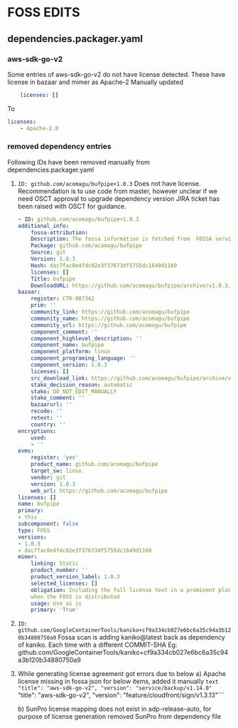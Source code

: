 # FOSS EDITS

## dependencies.packager.yaml

### aws-sdk-go-v2

Some entries of aws-sdk-go-v2 do not have license detected. These have license in bazaar and mimer as Apache-2
Manually updated 

```yaml
    licenses: []
```
   
To

```yaml
licenses:
    - Apache-2.0
```

### removed dependency entries

Following IDs have been removed manually from dependencies.packager.yaml

1. `ID: github.com/acomagu/bufpipe+1.0.3`
   Does not have license. Recommendation is to use code from master, however unclear if we need OSCT approval to upgrade dependency version
   JIRA ticket has been raised with OSCT for guidance.

    ```yaml
    - ID: github.com/acomagu/bufpipe+1.0.3
    additional_info:
        fossa-attribution:
        Description: The fossa information is fetched from  FOSSA service. Don't Edit!
        Package: github.com/acomagu/bufpipe
        Source: git
        Version: 1.0.3
        Hash: dac7fac8e4fdc02e3f37673df5755dc1649d1169
        licenses: []
        Title: bufpipe
        DownloadURL: https://github.com/acomagu/bufpipe/archive/v1.0.3.zip
    bazaar:
        register: CTR-907342
        prim: ''
        community_link: https://github.com/acomagu/bufpipe
        community_name: https://github.com/acomagu/bufpipe
        community_url: https://github.com/acomagu/bufpipe
        component_comment: ''
        component_highlevel_description: ''
        component_name: bufpipe
        component_platform: linux
        component_programing_language: ''
        component_version: 1.0.3
        licenses: []
        src_download_link: https://github.com/acomagu/bufpipe/archive/v1.0.3.zip
        stako_decision_reason: automatic
        stako: DO_NOT_EDIT_MANUALLY
        stako_comment: ''
        bazaarurl: ''
        recode: ''
        retext: ''
        country: ''
    encryptions:
        used:
        - ''
    evms:
        register: 'yes'
        product_name: github.com/acomagu/bufpipe
        target_sw: linux
        vendor: git
        version: 1.0.3
        web_url: https://github.com/acomagu/bufpipe
    licenses: []
    name: bufpipe
    primary:
    - this
    subcomponent: false
    type: FOSS
    versions:
    - 1.0.3
    - dac7fac8e4fdc02e3f37673df5755dc1649d1169
    mimer:
        linking: Static
        product_number: ''
        product_version_label: 1.0.3
        selected_licenses: []
        obligation: Including the full license text in a prominent place with the software
        when the FOSS is distributed
        usage: Use as is
        primary: 'True'
    ```

2. `ID: github.com/GoogleContainerTools/kaniko+cf9a334cb027e6bc6a35c94a3b120b34880750a9`
   Fossa scan is adding kaniko@latest back as dependency of kaniko. Each time with a different COMMIT-SHA
   Eg: github.com/GoogleContainerTools/kaniko+cf9a334cb027e6bc6a35c94a3b120b34880750a9

3. While generating license agreement got errors due to below
    a) Apache license missing in fossa json for below items, added it manually
        ```text
            "title": "aws-sdk-go-v2",
            "version": "service/backup/v1.14.0"```
            "title": "aws-sdk-go-v2",
            "version": "feature/cloudfront/sign/v1.3.13"```

    b) SunPro license mapping does not exist in adp-release-auto, for purpose of license generation removed SunPro from dependency file
